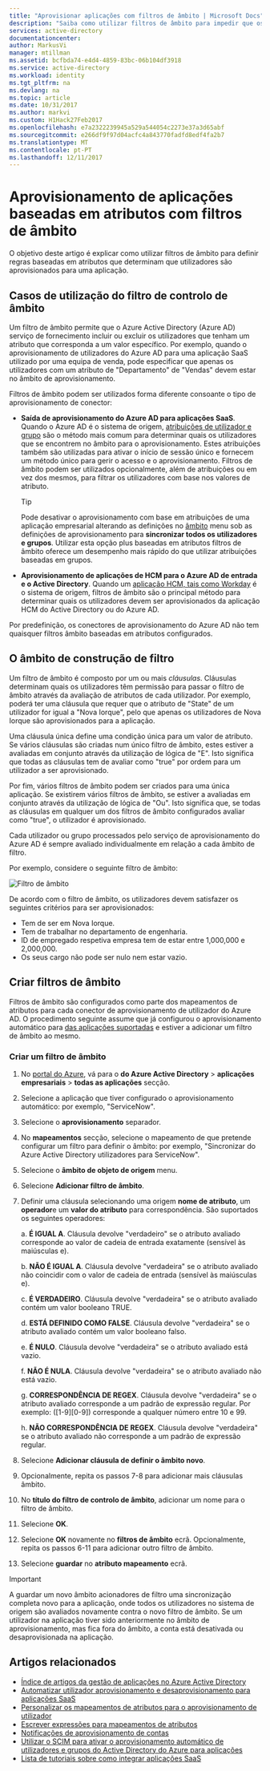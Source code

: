 ```yaml
---
title: "Aprovisionar aplicações com filtros de âmbito | Microsoft Docs"
description: "Saiba como utilizar filtros de âmbito para impedir que os objetos em aplicações que suportam o aprovisionamento de utilizadores automatizada do aprovisionamento se um objeto não satisfazer os requisitos de negócio."
services: active-directory
documentationcenter: 
author: MarkusVi
manager: mtillman
ms.assetid: bcfbda74-e4d4-4859-83bc-06b104df3918
ms.service: active-directory
ms.workload: identity
ms.tgt_pltfrm: na
ms.devlang: na
ms.topic: article
ms.date: 10/31/2017
ms.author: markvi
ms.custom: H1Hack27Feb2017
ms.openlocfilehash: e7a2322239945a529a544054c2273e37a3d65abf
ms.sourcegitcommit: e266df9f97d04acfc4a843770fadfd8edf4fa2b7
ms.translationtype: MT
ms.contentlocale: pt-PT
ms.lasthandoff: 12/11/2017
---
```

# <a name="attribute-based-application-provisioning-with-scoping-filters"></a>Aprovisionamento de aplicações baseadas em atributos com filtros de âmbito
O objetivo deste artigo é explicar como utilizar filtros de âmbito para definir regras baseadas em atributos que determinam que utilizadores são aprovisionados para uma aplicação.

## <a name="scoping-filter-use-cases"></a>Casos de utilização do filtro de controlo de âmbito

Um filtro de âmbito permite que o Azure Active Directory (Azure AD) serviço de fornecimento incluir ou excluir os utilizadores que tenham um atributo que corresponda a um valor específico. Por exemplo, quando o aprovisionamento de utilizadores do Azure AD para uma aplicação SaaS utilizado por uma equipa de venda, pode especificar que apenas os utilizadores com um atributo de "Departamento" de "Vendas" devem estar no âmbito de aprovisionamento.

Filtros de âmbito podem ser utilizados forma diferente consoante o tipo de aprovisionamento de conector:

* **Saída de aprovisionamento do Azure AD para aplicações SaaS**. Quando o Azure AD é o sistema de origem, [atribuições de utilizador e grupo](active-directory-coreapps-assign-user-azure-portal.md) são o método mais comum para determinar quais os utilizadores que se encontrem no âmbito para o aprovisionamento. Estes atribuições também são utilizadas para ativar o início de sessão único e fornecem um método único para gerir o acesso e o aprovisionamento. Filtros de âmbito podem ser utilizados opcionalmente, além de atribuições ou em vez dos mesmos, para filtrar os utilizadores com base nos valores de atributo.

    >[!TIP]
    > Pode desativar o aprovisionamento com base em atribuições de uma aplicação empresarial alterando as definições no [âmbito](active-directory-saas-app-provisioning.md#how-do-i-set-up-automatic-provisioning-to-an-application) menu sob as definições de aprovisionamento para **sincronizar todos os utilizadores e grupos**. Utilizar esta opção plus baseadas em atributos filtros de âmbito oferece um desempenho mais rápido do que utilizar atribuições baseadas em grupos.  

* **Aprovisionamento de aplicações de HCM para o Azure AD de entrada e o Active Directory**. Quando um [aplicação HCM, tais como Workday](active-directory-saas-workday-tutorial.md) é o sistema de origem, filtros de âmbito são o principal método para determinar quais os utilizadores devem ser aprovisionados da aplicação HCM do Active Directory ou do Azure AD.

Por predefinição, os conectores de aprovisionamento do Azure AD não tem quaisquer filtros âmbito baseadas em atributos configurados. 

## <a name="scoping-filter-construction"></a>O âmbito de construção de filtro

Um filtro de âmbito é composto por um ou mais *cláusulas*. Cláusulas determinam quais os utilizadores têm permissão para passar o filtro de âmbito através da avaliação de atributos de cada utilizador. Por exemplo, poderá ter uma cláusula que requer que o atributo de "State" de um utilizador for igual a "Nova Iorque", pelo que apenas os utilizadores de Nova Iorque são aprovisionados para a aplicação. 

Uma cláusula única define uma condição única para um valor de atributo. Se vários cláusulas são criadas num único filtro de âmbito, estes estiver a avaliadas em conjunto através da utilização de lógica de "E". Isto significa que todas as cláusulas tem de avaliar como "true" por ordem para um utilizador a ser aprovisionado.

Por fim, vários filtros de âmbito podem ser criados para uma única aplicação. Se existirem vários filtros de âmbito, se estiver a avaliadas em conjunto através da utilização de lógica de "Ou". Isto significa que, se todas as cláusulas em qualquer um dos filtros de âmbito configurados avaliar como "true", o utilizador é aprovisionado.

Cada utilizador ou grupo processados pelo serviço de aprovisionamento do Azure AD é sempre avaliado individualmente em relação a cada âmbito de filtro.

Por exemplo, considere o seguinte filtro de âmbito:

![Filtro de âmbito](./media/active-directory-saas-scoping-filters/scoping-filter.PNG) 

De acordo com o filtro de âmbito, os utilizadores devem satisfazer os seguintes critérios para ser aprovisionados:

* Tem de ser em Nova Iorque.
* Tem de trabalhar no departamento de engenharia.
* ID de empregado respetiva empresa tem de estar entre 1,000,000 e 2,000,000.
* Os seus cargo não pode ser nulo nem estar vazio.

## <a name="create-scoping-filters"></a>Criar filtros de âmbito
Filtros de âmbito são configurados como parte dos mapeamentos de atributos para cada conector de aprovisionamento de utilizador do Azure AD. O procedimento seguinte assume que já configurou o aprovisionamento automático para [das aplicações suportadas](active-directory-saas-tutorial-list.md) e estiver a adicionar um filtro de âmbito ao mesmo.

### <a name="create-a-scoping-filter"></a>Criar um filtro de âmbito
1. No [portal do Azure](https://portal.azure.com), vá para o **do Azure Active Directory** > **aplicações empresariais** > **todas as aplicações** secção.

2. Selecione a aplicação que tiver configurado o aprovisionamento automático: por exemplo, "ServiceNow".

3. Selecione o **aprovisionamento** separador.

4. No **mapeamentos** secção, selecione o mapeamento de que pretende configurar um filtro para definir o âmbito: por exemplo, "Sincronizar do Azure Active Directory utilizadores para ServiceNow".

5. Selecione o **âmbito de objeto de origem** menu.

6. Selecione **Adicionar filtro de âmbito**.

7. Definir uma cláusula selecionando uma origem **nome de atributo**, um **operador**e um **valor do atributo** para correspondência. São suportados os seguintes operadores:

   a. **É IGUAL A**. Cláusula devolve "verdadeiro" se o atributo avaliado corresponde ao valor de cadeia de entrada exatamente (sensível às maiúsculas e).

   b. **NÃO É IGUAL A**. Cláusula devolve "verdadeira" se o atributo avaliado não coincidir com o valor de cadeia de entrada (sensível às maiúsculas e).

   c. **É VERDADEIRO**. Cláusula devolve "verdadeira" se o atributo avaliado contém um valor booleano TRUE.

   d. **ESTÁ DEFINIDO COMO FALSE**. Cláusula devolve "verdadeira" se o atributo avaliado contém um valor booleano falso.

   e. **É NULO**. Cláusula devolve "verdadeira" se o atributo avaliado está vazio.

   f. **NÃO É NULA**. Cláusula devolve "verdadeira" se o atributo avaliado não está vazio.

   g. **CORRESPONDÊNCIA DE REGEX**. Cláusula devolve "verdadeira" se o atributo avaliado corresponde a um padrão de expressão regular. Por exemplo: ([1-9][0-9]) corresponde a qualquer número entre 10 e 99.

   h. **NÃO CORRESPONDÊNCIA DE REGEX**. Cláusula devolve "verdadeira" se o atributo avaliado não corresponde a um padrão de expressão regular.

8. Selecione **Adicionar cláusula de definir o âmbito novo**.

9. Opcionalmente, repita os passos 7-8 para adicionar mais cláusulas âmbito.

10. No **título do filtro de controlo de âmbito**, adicionar um nome para o filtro de âmbito.

11. Selecione **OK**.

12. Selecione **OK** novamente no **filtros de âmbito** ecrã. Opcionalmente, repita os passos 6-11 para adicionar outro filtro de âmbito.

13. Selecione **guardar** no **atributo mapeamento** ecrã. 

>[!IMPORTANT] 
> A guardar um novo âmbito acionadores de filtro uma sincronização completa novo para a aplicação, onde todos os utilizadores no sistema de origem são avaliados novamente contra o novo filtro de âmbito. Se um utilizador na aplicação tiver sido anteriormente no âmbito de aprovisionamento, mas fica fora do âmbito, a conta está desativada ou desaprovisionada na aplicação.


## <a name="related-articles"></a>Artigos relacionados
* [Índice de artigos da gestão de aplicações no Azure Active Directory](active-directory-apps-index.md)
* [Automatizar utilizador aprovisionamento e desaprovisionamento para aplicações SaaS](active-directory-saas-app-provisioning.md)
* [Personalizar os mapeamentos de atributos para o aprovisionamento de utilizador](active-directory-saas-customizing-attribute-mappings.md)
* [Escrever expressões para mapeamentos de atributos](active-directory-saas-writing-expressions-for-attribute-mappings.md)
* [Notificações de aprovisionamento de contas](active-directory-saas-account-provisioning-notifications.md)
* [Utilizar o SCIM para ativar o aprovisionamento automático de utilizadores e grupos do Active Directory do Azure para aplicações](active-directory-scim-provisioning.md)
* [Lista de tutoriais sobre como integrar aplicações SaaS](active-directory-saas-tutorial-list.md)

